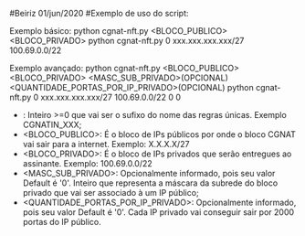 #Beiriz 01/jun/2020
#Exemplo de uso do script:

Exemplo básico:
python cgnat-nft.py <INDICE> <BLOCO_PUBLICO> <BLOCO_PRIVADO>
python cgnat-nft.py 0 xxx.xxx.xxx.xxx/27 100.69.0.0/22


Exemplo avançado:
python cgnat-nft.py <INDICE> <BLOCO_PUBLICO> <BLOCO_PRIVADO> <MASC_SUB_PRIVADO>(OPCIONAL) <QUANTIDADE_PORTAS_POR_IP_PRIVADO>(OPCIONAL)
python cgnat-nft.py 0 xxx.xxx.xxx.xxx/27 100.69.0.0/22 0 0


- <INDICE>: Inteiro >=0 que vai ser o sufixo do nome das regras únicas. Exemplo CGNATIN_XXX;
- <BLOCO_PUBLICO>: É o bloco de IPs públicos por onde o bloco CGNAT vai sair para a internet. Exemplo: X.X.X.X/27
- <BLOCO_PRIVADO>: É o bloco de IPs privados que serão entregues ao assinante. Exemplo: 100.69.0.0/22
- <MASC_SUB_PRIVADO>: Opcionalmente informado, pois seu valor Default é '0'. Inteiro que representa a máscara da subrede do bloco privado que vai ser associado à um IP público;
- <QUANTIDADE_PORTAS_POR_IP_PRIVADO>: Opcionalmente informado, pois seu valor Default é '0'. Cada IP privado vai conseguir sair por 2000 portas do IP público.
